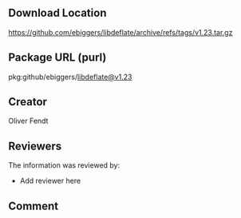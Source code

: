 ## Download Location

https://github.com/ebiggers/libdeflate/archive/refs/tags/v1.23.tar.gz

## Package URL (purl)

pkg:github/ebiggers/libdeflate@v1.23

## Creator

Oliver Fendt

## Reviewers

The information was reviewed by:

* Add reviewer here

## Comment

